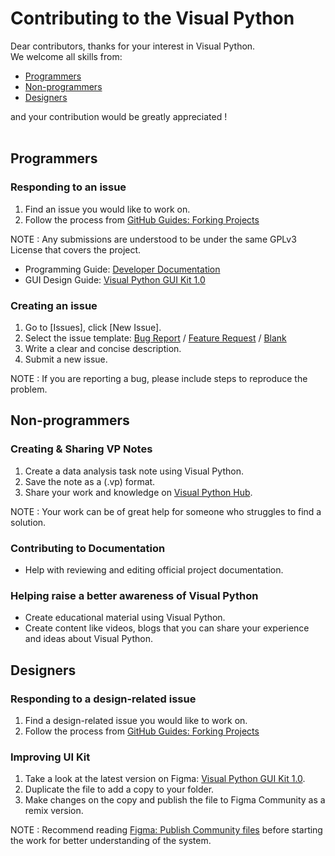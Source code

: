 # Contributing to the Visual Python

Dear contributors, thanks for your interest in Visual Python. <br>
We welcome all skills from: 
* [Programmers](#Programmers)
* [Non-programmers](#Non-programmers)
* [Designers](#Designers) <br>


and your contribution would be greatly appreciated ! <br><br>

## Programmers

### Responding to an issue
1. Find an issue you would like to work on.
2. Follow the process from [GitHub Guides: Forking Projects](https://guides.github.com/activities/forking/)

NOTE : Any submissions are understood to be under the same GPLv3 License that covers the project.

* Programming Guide: [Developer Documentation](https://bird-energy-733.notion.site/visualpython-docs-85c0274ff7564747bb8e8d77909fc8b7) 
* GUI Design Guide: [Visual Python GUI Kit 1.0](https://www.figma.com/community/file/976035035360380841)


### Creating an issue
1. Go to [Issues], click [New Issue].
2. Select the issue template: [Bug Report](https://github.com/visualpython/visualpython/issues/new?assignees=&labels=bug&template=bug_report.md&title=%5BBUG%5D+) / [Feature Request](https://github.com/visualpython/visualpython/issues/new?assignees=&labels=enhancement&template=feature_request.md&title=) / [Blank](https://github.com/visualpython/visualpython/issues/new)
3. Write a clear and concise description.
4. Submit a new issue. 

NOTE : If you are reporting a bug, please include steps to reproduce the problem. <br>


## Non-programmers

### Creating & Sharing VP Notes
1. Create a data analysis task note using Visual Python.
2. Save the note as a (.vp) format.
3. Share your work and knowledge on [Visual Python Hub](https://www.visualpython.ai/vpnote).

NOTE : Your work can be of great help for someone who struggles to find a solution.

### Contributing to Documentation
* Help with reviewing and editing official project documentation.

### Helping raise a better awareness of Visual Python
* Create educational material using Visual Python.
* Create content like videos, blogs that you can share your experience and ideas about Visual Python.


## Designers

### Responding to a design-related issue
1. Find a design-related issue you would like to work on. 
2. Follow the process from [GitHub Guides: Forking Projects](https://guides.github.com/activities/forking/)

### Improving UI Kit
1. Take a look at the latest version on Figma: [Visual Python GUI Kit 1.0](https://www.figma.com/community/file/976035035360380841).
2. Duplicate the file to add a copy to your folder. 
3. Make changes on the copy and publish the file to Figma Community as a remix version. 

NOTE : Recommend reading [Figma: Publish Community files](https://help.figma.com/hc/en-us/articles/360040035974-Publish-Community-files) before starting the work for better understanding of the system. 

<br>
